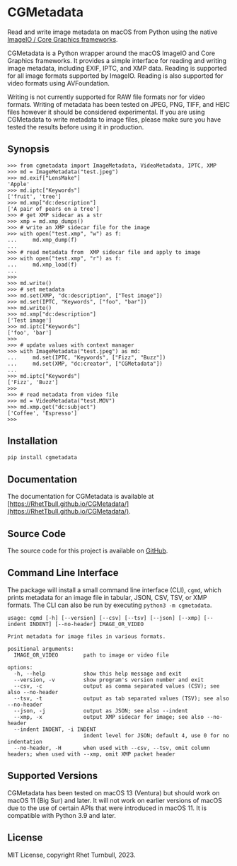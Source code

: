 # CGMetadata

Read and write image metadata on macOS from Python using the native [ImageIO / Core Graphics frameworks](https://developer.apple.com/documentation/imageio).

CGMetadata is a Python wrapper around the macOS ImageIO and Core Graphics frameworks. It provides a simple interface for reading and writing image metadata, including EXIF, IPTC, and XMP data. Reading is supported for all image formats supported by ImageIO. Reading is also supported for video formats using AVFoundation.

Writing is not currently supported for RAW file formats nor for video formats.  Writing of metadata has been tested on JPEG, PNG, TIFF, and HEIC files however it should be considered experimental. If you are using CGMetadata to write metadata to image files, please make sure you have tested the results before using it in production.

## Synopsis

<!--
Setup for doctest:

```pycon
>>> import shutil
>>> import os
>>> try:
...     os.remove("test.jpeg")
... except Exception:
...     pass
...
>>> try:
...     os.remove("test.xmp")
... except Exception:
...     pass
...
>>> try:
...     os.remove("test.MOV")
... except Exception:
...     pass
...
>>>  
>>> cwd = os.getcwd()
>>> _ = shutil.copy("tests/data/test.jpeg", os.path.join(cwd, "test.jpeg"))
>>> 
>>> _ = shutil.copy("tests/data/test.MOV", os.path.join(cwd, "test.MOV"))
>>> 
```
-->

```pycon
>>> from cgmetadata import ImageMetadata, VideoMetadata, IPTC, XMP
>>> md = ImageMetadata("test.jpeg")
>>> md.exif["LensMake"]
'Apple'
>>> md.iptc["Keywords"]
['fruit', 'tree']
>>> md.xmp["dc:description"]
['A pair of pears on a tree']
>>> # get XMP sidecar as a str
>>> xmp = md.xmp_dumps()
>>> # write an XMP sidecar file for the image
>>> with open("test.xmp", "w") as f:
...     md.xmp_dump(f)
...
>>> # read metadata from  XMP sidecar file and apply to image
>>> with open("test.xmp", "r") as f:
...     md.xmp_load(f)
...
>>> 
>>> md.write()
>>> # set metadata
>>> md.set(XMP, "dc:description", ["Test image"])
>>> md.set(IPTC, "Keywords", ["foo", "bar"])
>>> md.write()
>>> md.xmp["dc:description"]
['Test image']
>>> md.iptc["Keywords"]
['foo', 'bar']
>>> 
>>> # update values with context manager
>>> with ImageMetadata("test.jpeg") as md:
...     md.set(IPTC, "Keywords", ["Fizz", "Buzz"])
...     md.set(XMP, "dc:creator", ["CGMetadata"])
...
>>> md.iptc["Keywords"]
['Fizz', 'Buzz']
>>> 
>>> # read metadata from video file
>>> md = VideoMetadata("test.MOV")
>>> md.xmp.get("dc:subject")
['Coffee', 'Espresso']
>>> 
```

## Installation

```bash
pip install cgmetadata
```

## Documentation

The documentation for CGMetadata is available at [https://RhetTbull.github.io/CGMetadata/](https://RhetTbull.github.io/CGMetadata/).

## Source Code

The source code for this project is available on [GitHub](https://github.com/RhetTbull/CGMetadata).

## Command Line Interface

The package will install a small command line interface (CLI), `cgmd`, which prints
metadata for an image file in tabular, JSON, CSV, TSV, or XMP formats. The CLI can also
be run by executing `python3 -m cgmetadata`.

```
usage: cgmd [-h] [--version] [--csv] [--tsv] [--json] [--xmp] [--indent INDENT] [--no-header] IMAGE_OR_VIDEO

Print metadata for image files in various formats.

positional arguments:
  IMAGE_OR_VIDEO        path to image or video file

options:
  -h, --help            show this help message and exit
  --version, -v         show program's version number and exit
  --csv, -c             output as comma separated values (CSV); see also --no-header
  --tsv, -t             output as tab separated values (TSV); see also --no-header
  --json, -j            output as JSON; see also --indent
  --xmp, -x             output XMP sidecar for image; see also --no-header
  --indent INDENT, -i INDENT
                        indent level for JSON; default 4, use 0 for no indentation
  --no-header, -H       when used with --csv, --tsv, omit column headers; when used with --xmp, omit XMP packet header
```

## Supported Versions

CGMetadata has been tested on macOS 13 (Ventura) but should work on macOS 11 (Big Sur) and later. It will not work on earlier versions of macOS due to the use of certain APIs that were introduced in macOS 11. It is compatible with Python 3.9 and later.

## License

MIT License, copyright Rhet Turnbull, 2023.

<!--
Cleanup for doctest:

```pycon
>>> import os
>>> os.remove("test.jpeg")
>>> os.remove("test.xmp")
>>> os.remove("test.MOV")
>>> 
```
-->